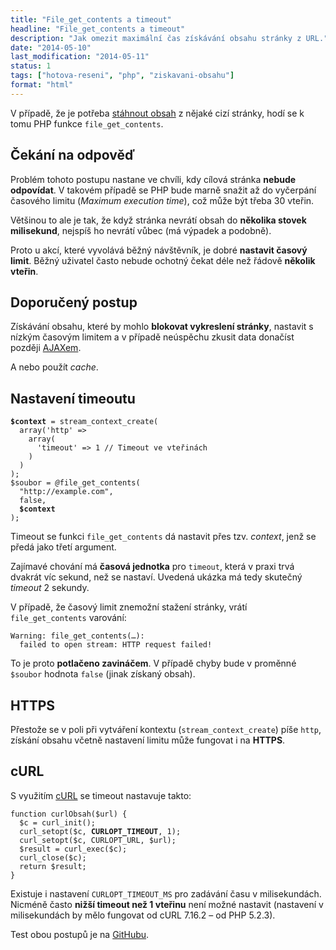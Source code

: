 ```yaml
---
title: "File_get_contents a timeout"
headline: "File_get_contents a timeout"
description: "Jak omezit maximální čas získávání obsahu stránky z URL."
date: "2014-05-10"
last_modification: "2014-05-11"
status: 1
tags: ["hotova-reseni", "php", "ziskavani-obsahu"]
format: "html"
---
```


<p>V případě, že je potřeba <a href="/stazeni-stranky">stáhnout obsah</a> z nějaké cizí stránky, hodí se k tomu PHP funkce <code>file_get_contents</code>.</p>

<h2 id="cekani">Čekání na odpověď</h2>

<p>Problém tohoto postupu nastane ve chvíli, kdy cílová stránka <b>nebude odpovídat</b>. V takovém případě se PHP bude marně snažit až do vyčerpání časového limitu (<i>Maximum execution time</i>), což může být třeba 30 vteřin.</p>

<p>Většinou to ale je tak, že když stránka nevrátí obsah do <b>několika stovek milisekund</b>, nejspíš ho nevrátí vůbec (má výpadek a podobně).</p>

<p>Proto u akcí, které vyvolává běžný návštěvník, je dobré <b>nastavit časový limit</b>. Běžný uživatel často nebude ochotný čekat déle než řádově <b>několik vteřin</b>.</p>

<h2 id="doporuceny-postup">Doporučený postup</h2>

<p>Získávání obsahu, které by mohlo <b>blokovat vykreslení stránky</b>, nastavit s nízkým časovým limitem a v případě neúspěchu zkusit data donačíst později <a href="/ajax">AJAXem</a>.</p>

<p>A nebo použít <i>cache</i>.</p>

<h2 id="timeout">Nastavení timeoutu</h2>

<pre><code><b>$context</b> = stream_context_create(
  array('http' =>
    array(
      'timeout' => 1 // Timeout ve vteřinách
    )
  )
);
$soubor = <i>@</i>file_get_contents(
  "http://example.com", 
  false, 
  <b>$context</b>
);
</code></pre>


<p>Timeout se funkci <code>file_get_contents</code> dá nastavit přes tzv. <i>context</i>, jenž se předá jako třetí argument.</p>

<p>Zajímavé chování má <b>časová jednotka</b> pro <code>timeout</code>, která v praxi trvá dvakrát víc sekund, než se nastaví. Uvedená ukázka má tedy skutečný <i>timeout</i> 2 sekundy.</p>

<p>V případě, že časový limit znemožní stažení stránky, vrátí <code>file_get_contents</code> varování:</p>

<pre><code>Warning: file_get_contents(…): 
  failed to open stream: HTTP request failed!</code></pre>
  
<p>To je proto <b>potlačeno zavináčem</b>. V případě chyby bude v proměnné <code>$soubor</code> hodnota <code>false</code> (jinak získaný obsah).</p>

<h2 id="https">HTTPS</h2>

<p>Přestože se v poli při vytváření kontextu (<code>stream_context_create</code>) píše <code>http</code>, získání obsahu včetně nastavení limitu může fungovat i na <b>HTTPS</b>.</p>

<h2 id="curl">cURL</h2>

<p>S využitím <a href="http://www.php.net/manual/en/ref.curl.php">cURL</a> se timeout nastavuje takto:</p>

<pre><code>function curlObsah($url) {
  $c = curl_init();
  curl_setopt($c, <b>CURLOPT_TIMEOUT</b>, 1);
  curl_setopt($c, CURLOPT_URL, $url);
  $result = curl_exec($c);
  curl_close($c);
  return $result;
}</code></pre>

<p>Existuje i nastavení <code>CURLOPT_TIMEOUT_MS</code> pro zadávání času v milisekundách. Nicméně často <b>nižší timeout než 1 vteřinu</b> není možné nastavit (nastavení v milisekundách by mělo fungovat od cURL 7.16.2 – od PHP 5.2.3).</p>

<p>Test obou postupů je na <a href="https://github.com/Jahoda/get-contents-timeout">GitHubu</a>.</p>